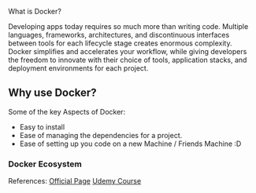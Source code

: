 What is Docker?

Developing apps today requires so much more than writing code. Multiple languages, frameworks, architectures, and discontinuous interfaces between tools for each lifecycle stage creates enormous complexity. Docker simplifies and accelerates your workflow, while giving developers the freedom to innovate with their choice of tools, application stacks, and deployment environments for each project.


## Why use Docker?

Some of the key Aspects of Docker:
* Easy to install
* Ease of managing the dependencies for a project.
* Ease of setting up you code on a new Machine / Friends Machine :D

### Docker Ecosystem



References: [Official Page](https://www.docker.com/why-docker) [Udemy Course](https://www.udemy.com/course/docker-and-kubernetes-the-complete-guide/)